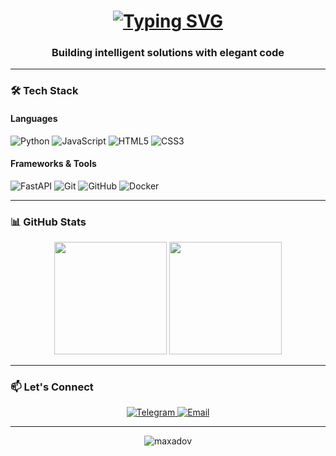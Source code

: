 <h1 align="center"> 
  <a href="https://github.com/maxadov">
    <img src="https://readme-typing-svg.demolab.com?font=Fira+Code&weight=600&size=28&pause=1000&color=38BDF7&center=true&vCenter=true&width=500&lines=Hi+there%2C+I'm+Aydyn+Maxadov;Python+Developer;AI+Enthusiast;Open-Source+Contributor" alt="Typing SVG" />
  </a>
</h1>

<h3 align="center">Building intelligent solutions with elegant code</h3>

---

### 🛠️ Tech Stack

#### Languages
![Python](https://img.shields.io/badge/Python-3776AB?style=for-the-badge&logo=python&logoColor=white)
![JavaScript](https://img.shields.io/badge/JavaScript-F7DF1E?style=for-the-badge&logo=javascript&logoColor=black)
![HTML5](https://img.shields.io/badge/HTML5-E34F26?style=for-the-badge&logo=html5&logoColor=white)
![CSS3](https://img.shields.io/badge/CSS3-1572B6?style=for-the-badge&logo=css3&logoColor=white)

#### Frameworks & Tools
![FastAPI](https://img.shields.io/badge/FastAPI-009688?style=for-the-badge&logo=fastapi&logoColor=white)
![Git](https://img.shields.io/badge/Git-F05032?style=for-the-badge&logo=git&logoColor=white)
![GitHub](https://img.shields.io/badge/GitHub-181717?style=for-the-badge&logo=github&logoColor=white)
![Docker](https://img.shields.io/badge/Docker-2496ED?style=for-the-badge&logo=docker&logoColor=white)



---

### 📊 GitHub Stats

<p align="center">
  <img height="180em" src="https://github-readme-stats.vercel.app/api?username=maxadov&show_icons=true&theme=radical&hide_border=true" />
  <img height="180em" src="https://github-readme-stats.vercel.app/api/top-langs/?username=maxadov&layout=compact&theme=radical&hide_border=true" />
</p>

---



### 📫 Let's Connect

<p align="center">
  <a href="https://t.me/aydynmaxadow">
    <img src="https://img.shields.io/badge/Telegram-26A5E4?style=for-the-badge&logo=telegram&logoColor=white" alt="Telegram"/>
  </a>
  <a href="mailto:doaplz@icloud.com">
    <img src="https://img.shields.io/badge/Email-D14836?style=for-the-badge&logo=gmail&logoColor=white" alt="Email"/>
  </a>
 

---

<p align="center">
  <img src="https://komarev.com/ghpvc/?username=maxadov&label=Profile%20views&color=0e75b6&style=flat" alt="maxadov" /> 
</p>
